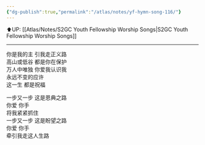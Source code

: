 ```yaml
---
{"dg-publish":true,"permalink":"/atlas/notes/yf-hymn-song-116/"}
---
```


⬆️UP: [[Atlas/Notes/S2GC Youth Fellowship Worship Songs\|S2GC Youth Fellowship Worship Songs]]

---

你是我的主 引我走正义路  
高山或低谷 都是你在保护  
万人中唯独 你爱我认识我  
永远不变的应许  
这一生 都是祝福  
  
一步又一步 这是恩典之路  
你爱 你手  
将我紧紧抓住  
一步又一步 这是盼望之路  
你爱 你手  
牵引我走这人生路